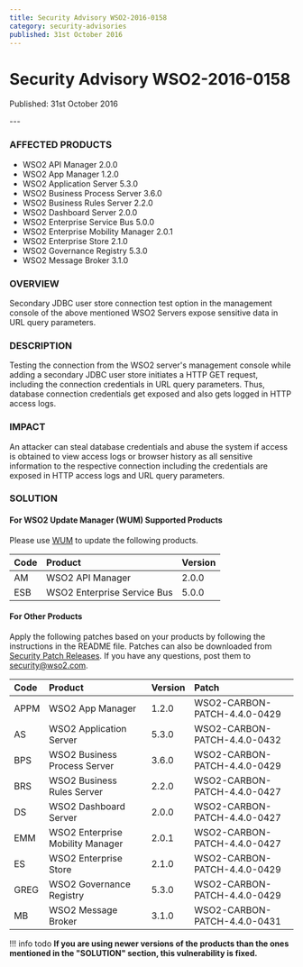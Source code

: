 ```yaml
---
title: Security Advisory WSO2-2016-0158
category: security-advisories
published: 31st October 2016
---
```


# Security Advisory WSO2-2016-0158

<p class="doc-info">Published: 31st October 2016</p>
---

### AFFECTED PRODUCTS
* WSO2 API Manager 2.0.0
* WSO2 App Manager 1.2.0
* WSO2 Application Server 5.3.0
* WSO2 Business Process Server 3.6.0
* WSO2 Business Rules Server 2.2.0
* WSO2 Dashboard Server 2.0.0
* WSO2 Enterprise Service Bus 5.0.0
* WSO2 Enterprise Mobility Manager 2.0.1
* WSO2 Enterprise Store 2.1.0
* WSO2 Governance Registry 5.3.0
* WSO2 Message Broker 3.1.0


### OVERVIEW
Secondary JDBC user store connection test option in the management console of the above mentioned WSO2 Servers expose sensitive data in URL query parameters.


### DESCRIPTION
Testing the connection from the WSO2 server's management console while adding a secondary JDBC user store initiates a HTTP GET request, including the connection credentials in URL query parameters. Thus, database connection credentials get exposed and also gets logged in HTTP access logs.


### IMPACT
An attacker can steal database credentials and abuse the system if access is obtained to view access logs or browser history as all sensitive information to the respective connection including the credentials are exposed in HTTP access logs and URL query parameters.


### SOLUTION

#### For WSO2 Update Manager (WUM) Supported Products
Please use [WUM](https://wso2.com/updates/wum/) to update the following products.


| **Code** | **Product** | **Version** |
| :--- | :------ | :------ |
| AM | WSO2 API Manager | 2.0.0 |
| ESB | WSO2 Enterprise Service Bus | 5.0.0 |


#### For Other Products
Apply the following patches based on your products by following the instructions in the README file. Patches can also be downloaded from [Security Patch Releases](https://wso2.com/security-patch-releases/). If you have any questions, post them to <security@wso2.com>.


| **Code** | **Product** | **Version** | **Patch** | 
| :--- | :------ | :------ | :---- |
| APPM | WSO2 App Manager | 1.2.0 | WSO2-CARBON-PATCH-4.4.0-0429 |
| AS | WSO2 Application Server | 5.3.0 | WSO2-CARBON-PATCH-4.4.0-0432 |
| BPS | WSO2 Business Process Server | 3.6.0 | WSO2-CARBON-PATCH-4.4.0-0429 |
| BRS | WSO2 Business Rules Server | 2.2.0 | WSO2-CARBON-PATCH-4.4.0-0427 |
| DS | WSO2 Dashboard Server | 2.0.0 | WSO2-CARBON-PATCH-4.4.0-0427 |
| EMM | WSO2 Enterprise Mobility Manager | 2.0.1 | WSO2-CARBON-PATCH-4.4.0-0427 |
| ES | WSO2 Enterprise Store | 2.1.0 | WSO2-CARBON-PATCH-4.4.0-0429 |
| GREG | WSO2 Governance Registry | 5.3.0 | WSO2-CARBON-PATCH-4.4.0-0429 |
| MB | WSO2 Message Broker | 3.1.0 | WSO2-CARBON-PATCH-4.4.0-0431|


!!! info todo
    **If you are using newer versions of the products than the ones mentioned in the "SOLUTION" section, this vulnerability is fixed.**
